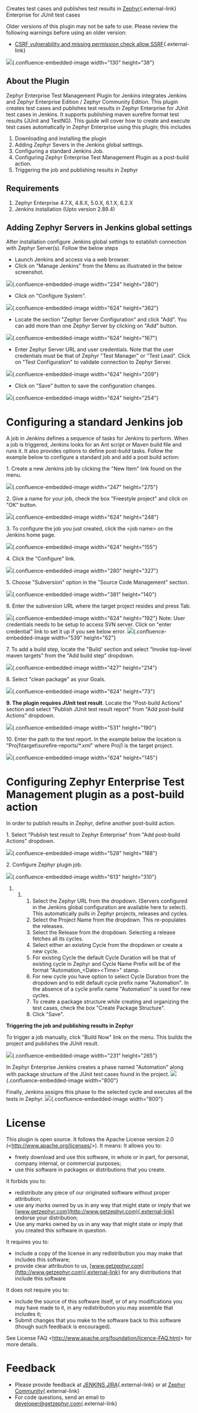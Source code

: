 Creates test cases and publishes test results in
[Zephyr](http://www.getzephyr.com){.external-link} Enterprise for JUnit
test cases

Older versions of this plugin may not be safe to use. Please review the
following warnings before using an older version:

-   [CSRF vulnerability and missing permission check allow
    SSRF](https://jenkins.io/security/advisory/2019-04-03/#SECURITY-993){.external-link}


![](docs/images/worddav8cd1c1c9fecd6fe8dfd9426222832e12.png){.confluence-embedded-image
width="130" height="38"}

## **About the Plugin**

Zephyr Enterprise Test Management Plugin for Jenkins integrates Jenkins
and Zephyr Enterprise Edition / Zephyr Community Edition. This plugin
creates test cases and publishes test results in Zephyr Enterprise for
JUnit test cases in Jenkins. It supports publishing maven surefire
format test results (JUnit and TestNG).
This guide will cover how to create and execute test cases automatically
in Zephyr Enterprise using this plugin; this includes

1.  Downloading and installing the plugin
2.  Adding Zephyr Severs in the Jenkins global settings.
3.  Configuring a standard Jenkins Job.
4.  Configuring Zephyr Enterprise Test Management Plugin as a post-build
    action.
5.  Triggering the job and publishing results in Zephyr

## **Requirements**

1.  Zephyr Enterprise 4.7.X, 4.8.X, 5.0.X, 6.1.X, 6.2.X
2.  Jenkins installation (Upto version 2.89.4)

## **Adding Zephyr Servers in Jenkins global settings**

After installation configure Jenkins global settings to establish
connection with Zephyr Server(s). Follow the below steps

-   Launch Jenkins and access via a web browser.
-   Click on "Manage Jenkins" from the Menu as illustrated in the below
    screenshot.


![](docs/images/worddav3e8272c72e5620a3b49e3dc5bbd23c84.png){.confluence-embedded-image
width="234" height="280"}

-   Click on "Configure System".


![](docs/images/worddav41dcb2ac489a02abb5f94c5fc35dbe9b.png){.confluence-embedded-image
width="624" height="362"}

-   Locate the section "Zephyr Server Configuration" and click "Add".
    You can add more than one Zephyr Server by clicking on "Add" button.

![](docs/images/worddav13d2d1b859c6cd1c72c17270dfe84a8b.png){.confluence-embedded-image
width="624" height="167"}

-   Enter Zephyr Server URL and user credentials. Note that the user
    credentials must be that of Zephyr "Test Manager" or "Test Lead".
    Click on "Test Configuration" to validate connection to Zephyr
    Server.

![](docs/images/worddav2b368b865651a19e5fd65b93a278a6b9.png){.confluence-embedded-image
width="624" height="209"}

-   Click on "Save" button to save the configuration changes.

![](docs/images/worddava93e3befecbf4a5ffd2b07e58fc40423.png){.confluence-embedded-image
width="624" height="254"}

# **Configuring a standard Jenkins job**

A job in Jenkins defines a sequence of tasks for Jenkins to perform.
When a job is triggered, Jenkins looks for an Ant script or Maven build
file and runs it. It also provides options to define post-build tasks.
Follow the example below to configure a standard job and add a post
build action:

1\. Create a new Jenkins job by clicking the "New Item" link found on the
menu.

![](docs/images/worddavab4067eb8b3b9cb4c3baa72c5f99c599.png){.confluence-embedded-image
width="247" height="275"}

2\. Give a name for your job, check the box "Freestyle project" and click
on "OK" button.

![](docs/images/worddav6e461d9e7908dbff44f7148ffe57b2df.png){.confluence-embedded-image
width="624" height="248"}

3\. To configure the job you just created, click the \<job name\> on the
Jenkins home page.

![](docs/images/worddavc3d84cbb0446ba1c12cf90cedb5bd92c.png){.confluence-embedded-image
width="624" height="155"}

4\. Click the "Configure" link.

![](docs/images/worddav46aff734fdfd756c63c5785d0799f97f.png){.confluence-embedded-image
width="280" height="327"}

5\. Choose "Subversion" option in the "Source Code Management" section.

![](docs/images/worddav98a0233b9c432ca9339e07ac02eceebb.png){.confluence-embedded-image
width="381" height="140"}

6\. Enter the subversion URL where the target project resides and press
Tab.

![](docs/images/worddav43269e625399dfe9a1299d654bdc03e0.png){.confluence-embedded-image
width="624" height="192"}
Note: User credentials needs to be setup to access SVN server. Click on
"enter credential" link to set it up if you see below error.
![](docs/images/worddavda06736083fe517c7fbe7b3bc5fdcab1.png){.confluence-embedded-image
width="539" height="62"}

7\. To add a build step, locate the "Build' section and select "Invoke
top-level maven targets" from the "Add build step" dropdown.

![](docs/images/worddav63ae9fa47858a2c51daa0bf9165a371e.png){.confluence-embedded-image
width="427" height="214"}

8\. Select "clean package" as your Goals.

![](docs/images/worddav118b96747a7fbd86cc477dbb91c4944c.png){.confluence-embedded-image
width="624" height="73"}

**9. The plugin requires JUnit test result**. Locate the "Post-build
Actions" section and select "Publish JUnit test result report" from "Add
post-build Actions" dropdown.

![](docs/images/worddav09a0b1e31d6b7089435a28fb09d9277c.png){.confluence-embedded-image
width="531" height="190"}

10\. Enter the path to the test report. In the example below the location
is "Proj1\\target\\surefire-reports/\*.xml" where Proj1 is the target
project.

![](docs/images/worddavb923d948a25329959cbf9d000444ca35.png){.confluence-embedded-image
width="624" height="145"}

# **Configuring Zephyr Enterprise Test Management plugin as a post-build action**


In order to publish results in Zephyr, define another post-build action.

1\. Select "Publish test result to Zephyr Enterprise" from "Add
post-build Actions" dropdown.


![](docs/images/worddav4ef115780e39bf33bb484a2932b6b80d.png){.confluence-embedded-image
width="528" height="188"}

2\. Configure Zephyr plugin job.

![](docs/images/worddav37b24965660fe9359bb036d154d1da50.png){.confluence-embedded-image
width="613" height="310"}

1.  1.  1.  Select the Zephyr URL from the dropdown. (Servers configured
            in the Jenkins global configuration are available here to
            select). This automatically pulls in Zephyr projects,
            releases and cycles.
        2.  Select the Project Name from the dropdown. This re-populates
            the releases.
        3.  Select the Release from the dropdown. Selecting a release
            fetches all its cycles.
        4.  Select either an existing Cycle from the dropdown or create
            a new cycle.
        5.  For existing Cycle the default Cycle Duration will be that
            of existing cycle in Zephyr and Cycle Name Prefix will be of
            the format "Automation\_\<Date\>\<Time\>" stamp.
        6.  For new cycle you have option to select Cycle Duration from
            the dropdown and to edit default cycle prefix name
            "Automation". In the absence of a cycle prefix name
            "Automation" is used for new cycles.
        7.  To create a package structure while creating and organizing
            the test cases, check the box "Create Package Structure".
        8.  Click "Save".


**Triggering the job and publishing results in Zephyr**

To trigger a job manually, click "Build Now" link on the menu. This
builds the project and publishes the JUnit result.

![](docs/images/worddav89ee482c9e8e48d693ad00376dceb132.png){.confluence-embedded-image
width="231" height="265"}

In Zephyr Enterprise Jenkins creates a phase named "Automation" along
with package structure of the JUnit test cases found in the project.
![](docs/images/zee-1.png){.confluence-embedded-image
width="800"}


Finally, Jenkins assigns this phase to the selected cycle and executes
all the tests in Zephyr.
![](docs/images/zee-2.png){.confluence-embedded-image
width="800"}

# **License**

This plugin is open source. It follows the Apache License version 2.0
(\<<http://www.apache.org/licenses/>\>). It means:
It allows you to:

-   freely download and use this software, in whole or in part, for
    personal, company internal, or commercial purposes;
-   use this software in packages or distributions that you create.

It forbids you to:

-   redistribute any piece of our originated software without proper
    attribution;
-   use any marks owned by us in any way that might state or imply that
    we [www.getzephyr.com](http://www.getzephyr.com){.external-link}
    endorse your distribution;
-   Use any marks owned by us in any way that might state or imply that
    you created this software in question.

It requires you to:

-   include a copy of the license in any redistribution you may make
    that includes this software;
-   provide clear attribution to us,
    [www.getzephyr.com](http://www.getzephyr.com){.external-link} for
    any distributions that include this software

It does not require you to:

-   include the source of this software itself, or of any modifications
    you may have made to it, in any redistribution you may assemble that
    includes it;
-   Submit changes that you make to the software back to this software
    (though such feedback is encouraged).

See License FAQ \<<http://www.apache.org/foundation/licence-FAQ.html>\>
for more details.

# **Feedback**

-   Please provide feedback at [JENKINS
    JIRA](https://issues.jenkins-ci.org/projects/JENKINS){.external-link}
    or at [Zephyr
    Community](https://support.getzephyr.com/hc/communities/public/topics/200179869-Developer-Zone-Zephyr-Enterprise-Community){.external-link}
-   For code questions, send an email to
    [developer@getzephyr.com](https://wiki.jenkins.io/display/JENKINS/mailto:developer%40getzephyr.com){.external-link}
